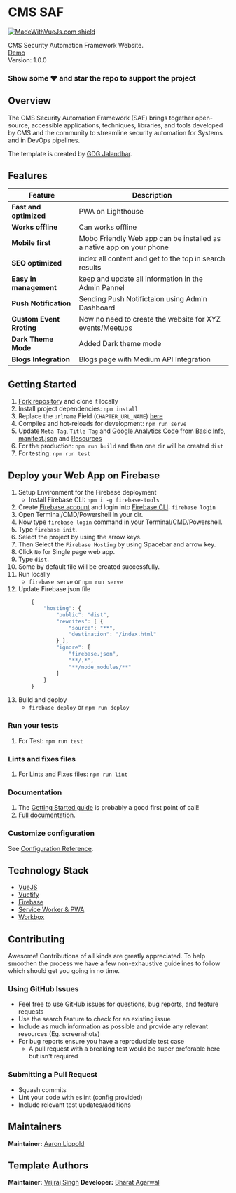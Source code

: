 # CMS SAF

[![MadeWithVueJs.com shield](https://madewithvuejs.com/storage/repo-shields/1444-shield.svg)](https://madewithvuejs.com/p/aura/shield-link)

 <!-- [![Build Status](https://travis-ci.org/gdg-x/aura.svg?branch=master)](https://travis-ci.org/gdg-x/aura-->

CMS Security Automation Framework Website. <br>
[Demo](https://mitre-saf.firebaseapp.com/) <br>
Version: 1.0.0

### Show some :heart: and star the repo to support the project

## Overview

The CMS Security Automation Framework (SAF) brings together open-source, accessible applications, techniques, libraries, and tools developed by CMS and the community to streamline security automation for Systems and in DevOps pipelines.

The template is created by [GDG Jalandhar](https://meetup.com/GDG-Jalandhar/).

## Features

| Feature                  | Description                                                          |
| ------------------------ | -------------------------------------------------------------------- |
| **Fast and optimized**   | PWA on Lighthouse                                                    |
| **Works offline**        | Can works offline                                                    |
| **Mobile first**         | Mobo Friendly Web app can be installed as a native app on your phone |
| **SEO optimized**        | index all content and get to the top in search results               |
| **Easy in management**   | keep and update all information in the Admin Pannel                  |
| **Push Notification**    | Sending Push Notifictaion using Admin Dashboard                      |
| **Custom Event Rroting** | Now no need to create the website for XYZ events/Meetups             |
| **Dark Theme Mode**      | Added Dark theme mode                                                |
| **Blogs Integration**    | Blogs page with Medium API Integration                               |

## Getting Started

1. [Fork repository](https://github.com/mitre/aura/fork) and clone it locally
2. Install project dependencies: `npm install`
3. Replace the `urlname` Field (`CHAPTER_URL_NAME`) [here](/src/config/key.js)
4. Compiles and hot-reloads for development: `npm run serve`
5. Update `Meta Tag`, `Title Tag` and [Google Analytics Code](https://analytics.google.com/analytics/web/#/) from [Basic Info](/public/index.html), [manifest.json](/public/manifest.json) and [Resources](/src/assets/data)
6. For the production: `npm run build` and then one dir will be created `dist`
7. For testing: `npm run test`

## Deploy your Web App on Firebase

1. Setup Environment for the Firebase deployment
   - Install Firebase CLI: `npm i -g firebase-tools`
1. Create [Firebase account](https://console.firebase.google.com) and login into [Firebase CLI](https://firebase.google.com/docs/cli/): `firebase login`
1. Open Terminal/CMD/Powershell in your dir.
1. Now type `firebase login` command in your Terminal/CMD/Powershell.
1. Type `firebase init`.
1. Select the project by using the arrow keys.
1. Then Select the `Firebase Hosting` by using Spacebar and arrow key.
1. Click `No` for Single page web app.
1. Type `dist`.
1. Some by default file will be created successfully.
1. Run locally
   - `firebase serve` or `npm run serve`
1. Update Firebase.json file
   ```js
       {
           "hosting": {
               "public": "dist",
               "rewrites": [ {
                   "source": "**",
                   "destination": "/index.html"
               } ],
               "ignore": [
                   "firebase.json",
                   "**/.*",
                   "**/node_modules/**"
               ]
           }
       }
   ```
1. Build and deploy
   - `firebase deploy` or `npm run deploy`

### Run your tests

1. For Test: `npm run test`

### Lints and fixes files

1. For Lints and Fixes files: `npm run lint`

### Documentation

1. The [Getting Started guide](#getting-started) is probably a good first point of call! <br>
1. [Full documentation](/docs).

### Customize configuration

See [Configuration Reference](https://cli.vuejs.org/config/).

## Technology Stack

- [VueJS](https://vuejs.org/)
- [Vuetify](https://vuetifyjs.com/en/)
- [Firebase](https://firebase.google.com/)
- [Service Worker & PWA](https://www.npmjs.com/package/vue-pwa)
- [Workbox](https://developers.google.com/web/tools/workbox)

## Contributing

Awesome! Contributions of all kinds are greatly appreciated. To help smoothen the process we have a few non-exhaustive guidelines to follow which should get you going in no time.

### Using GitHub Issues

- Feel free to use GitHub issues for questions, bug reports, and feature requests
- Use the search feature to check for an existing issue
- Include as much information as possible and provide any relevant resources (Eg. screenshots)
- For bug reports ensure you have a reproducible test case
  - A pull request with a breaking test would be super preferable here but isn't required

### Submitting a Pull Request

- Squash commits
- Lint your code with eslint (config provided)
- Include relevant test updates/additions

## Maintainers

**Maintainer:** [Aaron Lippold](https://github.com/aaronlippold)

## Template Authors

**Maintainer:** [Vrijraj Singh](https://github.com/vrijraj)
**Developer:** [Bharat Agarwal](https://github.com/bharatagsrwal)
